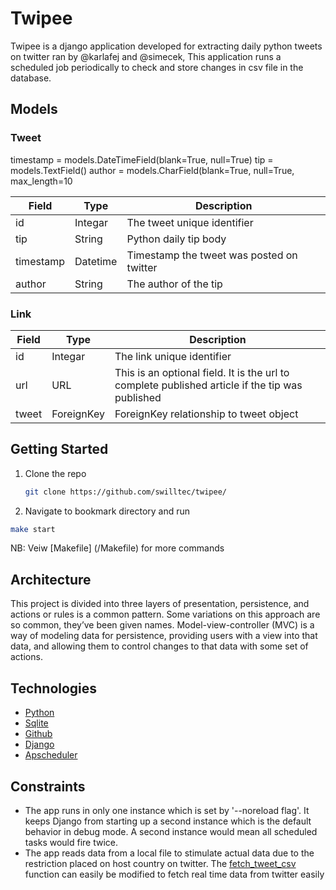# Twipee

Twipee is a django application developed for extracting daily python tweets on twitter ran by @karlafej and @simecek, 
This application runs a scheduled job periodically to check and store changes in csv file in the database.


## Models

### Tweet

 timestamp = models.DateTimeField(blank=True, null=True)
    tip = models.TextField()
    author = models.CharField(blank=True, null=True, max_length=10

| Field   | Type             | Description           |
|-----------------|------------------|-------------------         |
| id               | Integar          | The tweet unique identifier |
| tip         | String           | Python daily tip body    |
| timestamp  | Datetime           | Timestamp the tweet was posted on twitter |
| author | String | The author of the tip|


### Link
| Field   | Type             | Description           |
|-----------------|------------------|-------------------         |
| id               | Integar          | The link unique identifier |
| url         | URL           |This is an optional field. It is the url to complete published article if the tip was published  |
| tweet  | ForeignKey           | ForeignKey relationship to tweet object|


## Getting Started
1. Clone the repo
   ```sh
   git clone https://github.com/swilltec/twipee/
   ```
2. Navigate to bookmark directory and run
  ```sh
  make start
  ```
NB: 
Veiw [Makefile] (/Makefile) for more commands

## Architecture
This project is divided into three layers of presentation, persistence, and actions or rules
is a common pattern. Some variations on this approach are so common, they’ve been
given names. Model-view-controller (MVC) is a way of modeling data for persistence,
providing users with a view into that data, and allowing them to control changes to
that data with some set of actions.

## Technologies
 - [Python](https://www.python.org/)
 - [Sqlite](https://www.sqlite.org/index.html)
 - [Github](https://github.com/)
 - [Django](https://docs.djangoproject.com/en/3.2/)
 - [Apscheduler](https://apscheduler.readthedocs.io/en/latest/)


## Constraints
 -  The app runs in only one instance which is set by '--noreload flag'.
    It keeps Django from starting up a second instance which is the default behavior in debug mode. 
    A second instance would mean all scheduled tasks would fire twice.
 -  The app reads data from a local file to stimulate actual data due to the restriction placed on host country on twitter.
    The [fetch_tweet_csv](core/utils/process_csv.py) function can easily be modified to fetch real time data from twitter easily
